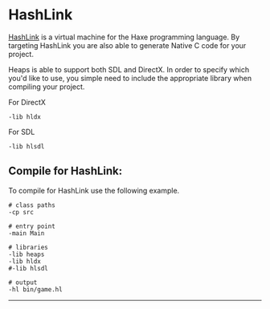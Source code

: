 # HashLink

[HashLink](https://hashlink.haxe.org/) is a virtual machine for the Haxe programming language.  By targeting HashLink you are also able to generate Native C code for your project.

Heaps is able to support both SDL and DirectX. In order to specify which you'd like to use, you simple need to include the appropriate library when compiling your project.

For DirectX
```hxml
-lib hldx
```

For SDL
```hxml
-lib hlsdl
```

## Compile for HashLink: 

To compile for HashLink use the following example.


```hxml
# class paths
-cp src

# entry point
-main Main

# libraries
-lib heaps
-lib hldx
#-lib hlsdl

# output
-hl bin/game.hl
```
 
---